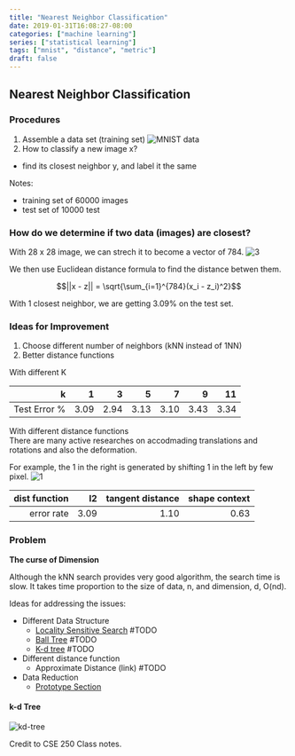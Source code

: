 ```yaml
---
title: "Nearest Neighbor Classification"
date: 2019-01-31T16:08:27-08:00
categories: ["machine learning"]
series: ["statistical learning"]
tags: ["mnist", "distance", "metric"]
draft: false
---
```


## Nearest Neighbor Classification

### Procedures

1. Assemble a data set (training set)
![MNIST data](/img/cse250/mnist.png)
1. How to classify a new image x?
  - find its closest neighbor y, and label it the same


Notes:

- training set of 60000 images
- test set of 10000 test


### How do we determine if two data (images) are closest?

With 28 x 28 image, we can strech it to become a vector of 784.
![3](/img/cse250/3.png)

We then use Euclidean distance formula to find the distance betwen them.

$$||x - z|| = \sqrt{\sum_{i=1}^{784}(x_i - z_i)^2}$$

With 1 closest neighbor, we are getting 3.09% on the test set.

### Ideas for Improvement

1. Choose different number of neighbors (kNN instead of 1NN)
1. Better distance functions

With different K

|            k |    1 |    3 |    5 |    7 |    9 |   11 |
|-------------:|-----:|-----:|-----:|-----:|-----:|-----:|
| Test Error % | 3.09 | 2.94 | 3.13 | 3.10 | 3.43 | 3.34 |

With different distance functions\
There are many active researches on accodmading translations and rotations and also the deformation.

For example, the 1 in the right is generated by shifting 1 in the left by few pixel.
![1](/img/cse250/1.png)

| dist function |   l2 | tangent distance | shape context |
|--------------:|-----:|-----------------:|--------------:|
|    error rate | 3.09 |             1.10 |          0.63 |

### Problem

**The curse of Dimension**

Although the kNN search provides very good algorithm, the search time is slow. It takes time proportion to the size of data, n, and dimension, d, O(nd).

Ideas for addressing the issues:

- Different Data Structure
  - [Locality Sensitive Search](link) #TODO
  - [Ball Tree](link) #TODO
  - [K-d tree](link) #TODO
- Different distance function
  - Approximate Distance (link) #TODO
- Data Reduction
  - [Prototype Section](../prototype-selection)

#### k-d Tree
![kd-tree](/img/cse250/kd-tree.png)

Credit to CSE 250 Class notes.